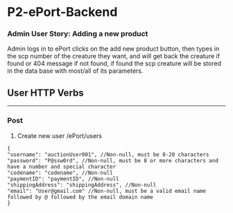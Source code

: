 # P2-ePort-Backend

### Admin User Story: Adding a new product
Admin logs in to ePort clicks on the add new product button, then types in the scp number of the creature they want, and will get back the creature if found or 404 message if not found, if found the scp creature will be stored in the data base with most/all of its parameters.

## User HTTP Verbs
---
### Post
1. Create new user /ePort/users
```jsonc
{
"username": "auctionUser001", //Non-null, must be 8-20 characters
"password": "P@ssw0rd", //Non-null, must be 8 or more characters and have a number and special character
"codename": "codename", //Non-null
"paymentID": "paymentID", //Non-null
"shippingAddress": "shippingAddress", //Non-null
"email": "User@gmail.com" //Non-null, must be a valid email name followed by @ followed by the email domain name
}
```

